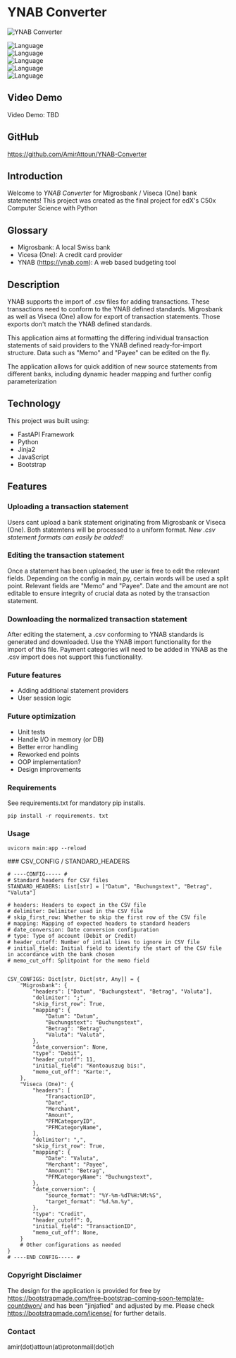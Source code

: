 # YNAB Converter

![YNAB Converter](https://i.ibb.co/B2pTt7p/YNAB.png)

![Language](https://img.shields.io/badge/language-python-green)\
![Language](https://img.shields.io/badge/language-fastapi-white)\
![Language](https://img.shields.io/badge/language-html-blue)\
![Language](https://img.shields.io/badge/language-jinja2-black)\
![Language](https://img.shields.io/badge/language-javascript-pink)


## Video Demo
Video Demo:  TBD

## GitHub
https://github.com/AmirAttoun/YNAB-Converter

## Introduction
Welcome to *YNAB Converter* for Migrosbank / Viseca (One) bank statements!
This project was created as the final project for edX's C50x Computer Science with Python


## Glossary
- Migrosbank: A local Swiss bank
- Vicesa (One): A credit card provider
- YNAB (https://ynab.com): A web based budgeting tool

## Description
YNAB supports the import of .csv files for adding transactions.
These transactions need to conform to the YNAB defined standards.
Migrosbank as well as Viseca (One) allow for export of transaction statements.
Those exports don't match the YNAB defined standards.

This application aims at formatting the differing individual transaction statements of said providers
to the YNAB defined ready-for-import structure.
Data such as "Memo" and "Payee" can be edited on the fly.

The application allows for quick addition of new source statements from different banks, including dynamic header mapping and further config parameterization

## Technology
This project was built using:
- FastAPI Framework
- Python
- Jinja2
- JavaScript
- Bootstrap

## Features

### Uploading a transaction statement
Users cant upload a bank statement originating from Migrosbank or Viseca (One).
Both statemtens will be processed to a uniform format.
*New .csv statement formats can easily be added!*

### Editing the transaction statement
Once a statement has been uploaded, the user is free to edit the relevant fields.
Depending on the config in main.py, certain words will be used a split point.
Relevant fields are "Memo" and "Payee". Date and the amount are not editable to ensure integrity of crucial data as noted by the transaction statement.

### Downloading the normalized transaction statement
After editing the statement, a .csv conforming to YNAB standards is generated and downloaded.
Use the YNAB import functionality for the import of this file.
Payment categories will need to be added in YNAB as the .csv import does not support this functionality.

### Future features 
- Adding additional statement providers
- User session logic

### Future optimization
- Unit tests
- Handle I/O in memory (or DB)
- Better error handling
- Reworked end points
- OOP implementation?
- Design improvements

### Requirements
See requirements.txt for mandatory pip installs.

```
pip install -r requirements. txt
```

### Usage
```
uvicorn main:app --reload
```
### CSV_CONFIG / STANDARD_HEADERS
```
# ----CONFIG----- #
# Standard headers for CSV files
STANDARD_HEADERS: List[str] = ["Datum", "Buchungstext", "Betrag", "Valuta"]

# headers: Headers to expect in the CSV file
# delimiter: Delimiter used in the CSV file
# skip_first_row: Whether to skip the first row of the CSV file
# mapping: Mapping of expected headers to standard headers
# date_conversion: Date conversion configuration
# type: Type of account (Debit or Credit)
# header_cutoff: Number of intial lines to ignore in CSV file
# initial_field: Initial field to identify the start of the CSV file in accordance with the bank chosen
# memo_cut_off: Splitpoint for the memo field


CSV_CONFIGS: Dict[str, Dict[str, Any]] = {
    "Migrosbank": {
        "headers": ["Datum", "Buchungstext", "Betrag", "Valuta"],
        "delimiter": ";",
        "skip_first_row": True,
        "mapping": {
            "Datum": "Datum",
            "Buchungstext": "Buchungstext",
            "Betrag": "Betrag",
            "Valuta": "Valuta",
        },
        "date_conversion": None,
        "type": "Debit",
        "header_cutoff": 11,
        "initial_field": "Kontoauszug bis:",
        "memo_cut_off": "Karte:",
    },
    "Viseca (One)": {
        "headers": [
            "TransactionID",
            "Date",
            "Merchant",
            "Amount",
            "PFMCategoryID",
            "PFMCategoryName",
        ],
        "delimiter": ",",
        "skip_first_row": True,
        "mapping": {
            "Date": "Valuta",
            "Merchant": "Payee",
            "Amount": "Betrag",
            "PFMCategoryName": "Buchungstext",
        },
        "date_conversion": {
            "source_format": "%Y-%m-%dT%H:%M:%S",
            "target_format": "%d.%m.%y",
        },
        "type": "Credit",
        "header_cutoff": 0,
        "initial_field": "TransactionID",
        "memo_cut_off": None,
    }
    # Other configurations as needed
}
# ----END CONFIG----- #
```

### Copyright Disclaimer
The design for the application is provided for free by https://bootstrapmade.com/free-bootstrap-coming-soon-template-countdwon/ and has been "jinjafied" and adjusted by me.
Please check https://bootstrapmade.com/license/ for further details.

### Contact
amir(dot)attoun(at)protonmail(dot)ch